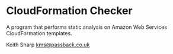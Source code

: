 # CloudFormation Checker
A program that performs static analysis on Amazon Web Services CloudFormation templates.

Keith Sharp [kms@passback.co.uk](mailto:kms@passback.co.uk)